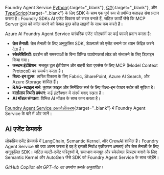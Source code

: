 Foundry Agent Service [Python](https://learn.microsoft.com/azure/ai-services/agents/quickstart?pivots=programming-language-python-azure){:target="_blank"}, [C#](https://learn.microsoft.com/azure/ai-services/agents/quickstart?pivots=programming-language-csharp){:target="_blank"}, और [TypeScript](https://learn.microsoft.com/azure/ai-foundry/agents/quickstart?pivots=programming-language-typescript){:target="_blank"} के लिए SDK के साथ एक पूर्ण रूप से प्रबंधित क्लाउड सेवा प्रदान करता है। Foundry SDKs AI एजेंट विकास को सरल बनाते हैं, जटिल कार्यों जैसे कि MCP Server टूल्स को कॉल करने को केवल कुछ कोड लाइनों के साथ कम करते हैं।

Azure AI Foundry Agent Service पारंपरिक एजेंट प्लेटफॉर्म पर कई फायदे प्रदान करता है:

- **तेज़ तैनाती**: तेज़ तैनाती के लिए अनुकूलित SDK, डेवलपर्स को एजेंट बनाने पर ध्यान केंद्रित करने देता है।  
- **स्केलेबिलिटी**: प्रदर्शन की समस्याओं के बिना विभिन्न उपयोगकर्ता लोड को संभालने के लिए डिज़ाइन किया गया।  
- **कस्टम इंटीग्रेशन**: मजबूत टूल इंटीग्रेशन और बाहरी डेटा एक्सेस के लिए MCP (Model Context Protocol) का समर्थन करता है।  
- **बिल्ट-इन टूल्स**: त्वरित विकास के लिए Fabric, SharePoint, Azure AI Search, और Azure Storage शामिल हैं।  
- **RAG-स्टाइल सर्च**: कुशल फाइल और सिमेंटिक सर्च के लिए बिल्ट-इन वेक्टर स्टोर की सुविधा है।  
- **वार्तालाप स्थिति प्रबंधन**: कई इंटरैक्शन में संदर्भ बनाए रखता है।  
- **AI मॉडल संगतता**: विभिन्न AI मॉडल के साथ काम करता है।

[Foundry Agent Service दस्तावेज़ीकरण](https://learn.microsoft.com/azure/ai-services/agents/overview){:target="_blank"} में Foundry Agent Service के बारे में और जानें।

## AI एजेंट फ्रेमवर्क

लोकप्रिय एजेंट फ्रेमवर्क में LangChain, Semantic Kernel, और CrewAI शामिल हैं। Foundry Agent Service को क्या अलग करता है वह है इसकी निर्बाध एकीकरण क्षमताएं और तेज़ तैनाती के लिए अनुकूलित SDK। जटिल मल्टी-एजेंट परिदृश्यों में, समाधान मजबूत और स्केलेबल सिस्टम बनाने के लिए Semantic Kernel और AutoGen जैसे SDK को Foundry Agent Service के साथ जोड़ेंगे।

*GitHub Copilot और GPT-4o का उपयोग करके अनुवादित।*
